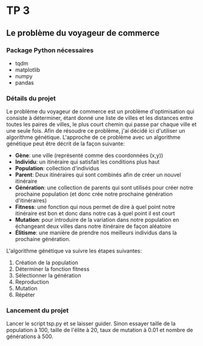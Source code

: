 # TP 3
## Le problème du voyageur de commerce
### Package Python nécessaires
- tqdm
- matplotlib
- numpy
- pandas
### Détails du projet
Le problème du voyageur de commerce est un problème d'optimisation qui consiste à déterminer, étant donné une liste de villes et les distances entre toutes les paires de villes, le plus court chemin qui passe par chaque ville et une seule fois.
Afin de résoudre ce problème, j'ai décidé ici d'utiliser un algorithme génétique. L'approche de ce problème avec un algorithme génétique peut être décrit de la façon suivante:
- **Gène**: une ville (représenté comme des coordonnées (x,y))
- **Individu**: un itinéraire qui satisfait les conditions plus haut
- **Population**: collection d'individus
- **Parent**: Deux itinéraires qui sont combinés afin de créer un nouvel itinéraire
- **Génération**: une collection de parents qui sont utilisés pour créer notre prochaine population (et donc crée notre prochaine génération d'itinéraires)
- **Fitness**: une fonction qui nous permet de dire à quel point notre itinéraire est bon et donc dans notre cas à quel point il est court
- **Mutation**: pour introduire de la variation dans notre population en échangeant deux villes dans notre itinéraire de façon aléatoire
- **Élitisme**: une manière de prendre nos meilleurs individus dans la prochaine génération.


L'algorithme génétique va suivre les étapes suivantes:
1. Création de la population 
2. Déterminer la fonction fitness
3. Sélectionner la génération
4. Reproduction
5. Mutation
6. Répéter

### Lancement du projet
Lancer le script tsp.py et se laisser guider.
Sinon essayer taille de la population à 100, taille de l'élite à 20, taux de mutation à 0.01 et nombre de générations à 500.
